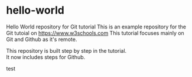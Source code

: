 # hello-world
Hello World repository for Git tutorial
This is an example repository for the Git tutoial on https://www.w3schools.com
This tutorial focuses mainly on Git and Github as it's remote.

This repository is built step by step in the tutorial.<br />
It now includes steps for Github.

test
